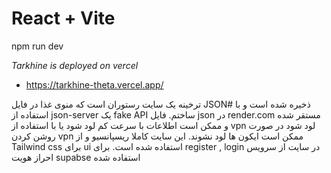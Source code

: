 # React + Vite
npm run dev

*Tarkhine is deployed on vercel*
- https://tarkhine-theta.vercel.app/

 ترخینه یک سایت رستوران است که منوی غذا در فایل JSON# ذخیره شده است و با استفاده از json-server یک fake API ساختم. فایل json در render.com مستقر شده و ممکن است اطلاعات با سرعت کم لود شود یا با استفاده از vpn لود شود در صورت روشن کردن vpn ممکن است ایکون ها لود نشوند.
 این سایت کاملا ریسپانسیو و از Tailwind css برای ui استفاده شده است. برای register , login در سایت از سرویس احراز هویت supabse استفاده شده
